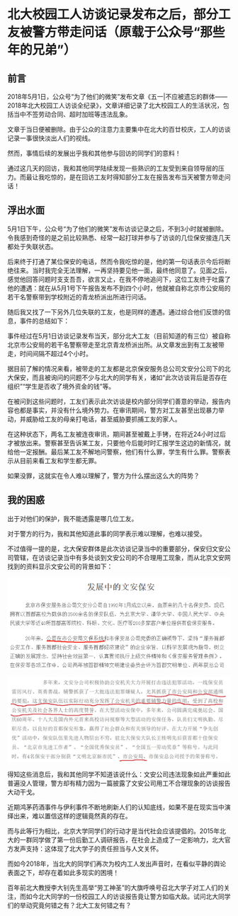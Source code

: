 # 北大校园工人访谈记录发布之后，部分工友被警方带走问话（原载于公众号“那些年的兄弟”）

## 前言

2018年5月1日，公众号“为了他们的微笑”发布文章《五一|不应被遗忘的群体——2018年北大校园工人访谈全纪录》，文章详细记录了北大校园工人的生活状况，包括当中不签劳动合同、超时加班等违法乱象。

文章于当日便被删除。由于公众的注意力主要集中在北大的百廿校庆，工人的访谈记录一事很快淡出人们的视线。

然而，事情后续的发展出乎我和其他参与回访的同学们的意料！

通过这几天的回访，我和其他同学陆续发现一些熟识的工友受到来自领导层的压力。而最让我吃惊的，是在回访工友时得知部分工友在报告发布当天被警方带走问话！

## 浮出水面

5月1日下午，公众号“为了他们的微笑”发布访谈记录之后，不到3小时就被删除。令我感到奇怪的是之前比较熟悉、经常一起打球并参与了访谈的几位保安接连几天都处于失联状态。

后来终于打通了某位保安的电话，然而令我吃惊的是，他的第一句话表示今后将断绝往来。当时我完全无法理解，一再坚持要见他一面，最终他同意了。见面之后，感觉他回答问题时支支吾吾，欲言又止，在我不停地追问下，这位工友终于吐露了他的遭遇：就在从5月1号下午报告发布不到四个小时，他就被自称北京市公安局的若干名警察带到学校附近的青龙桥派出所进行问话。

随后我又找了一下另外几位失联的工友，也是同样的遭遇。通过综合他们反馈的信息，事件的总结如下：

事件经过在5月1日访谈记录发布当天，部分北大工友（目前知道的有三位）被自称北京市公安局的若干名警察带走至北京青龙桥派出所。从文章发出到有工友被带走，时间间隔不超过4个小时。

据目前了解的情况来看，被带走的工友都是北京保安服务总公司文安分公司下的北大保安，而且被询问的问题不少与北大的同学有关，诸如“此次访谈背后是否存在组织”“学生是否收了境外资金的钱”等。

在被问到这些问题时，工友们表示此次访谈是校内部分同学们善意的举动，报告内容也都是事实，并没有什么境外势力。在审讯期间，警方对工友甚至出现暴力举动，并威胁给工友的母亲打电话，甚至威胁要抓捕工友的家人。 

在这种状态下，两名工友被连夜审讯，期间甚至被戴上手铐，在将近24小时过后才被放出来。警察甚至告诉某工友，只要他今后能时时汇报学生这边的新情况，就给他一定报酬。最后某工友不解地问警察，他们有什么罪，学生有什么罪。警察表示从目前来看工友和学生都无罪。

如果没罪，这就实在令人难以理解了，警方为什么摆出这么大的阵势？  

## 我的困惑

出于对他们的保护，我不能透露是哪几位工友。

对于警方的行为，我和其他知道此事的同学表示难以理解，也难以接受。

不过值得一提的是，北大保安群体是此次访谈记录当中的重要部分，保安归文安公司管辖，在访谈记录当中有多处谈到文安公司的不合理用工现象，而从北京文安网找到的资料显示文安公司的背景如下：

![avatar](Pics/wenan1.png)

![avater](Pics/wenan2.jpg)

得知这些消息后，我和其他同学不知道该说什么：文安公司违法现象如此严重如此普遍没人管理，警方却有精力因为一篇披露了文安公司用工不合理现象的访谈报告大动干戈。

近期鸿茅药酒事件与伊利事件不断地刷新人们的认知底线，如果不是在现实当中演绎出来，难以置信这样的逻辑竟然真的存在。

而与此等行为相比，北京大学同学们的行动才是当代社会应该提倡的。2015年北大的一群同学做了第一份后勤工人调研报告，在社会上造成了一定影响力，北大官方发声支持：这体现了北大学子的责任担当与人文关怀。

而如今2018年，当北大的同学们再次为校内工人发出声音时，在看似平静的舆论表面之下，却存在着如此多现实的困境！

百年前北大教授李大钊先生高举“劳工神圣”的大旗呼唤号召北大学子对工人们的关注，而如今北大同学的一份校园工人的访谈报告竟让警方如临大敌。试问北大同学们的举动究竟何错之有？北大工友何错之有？